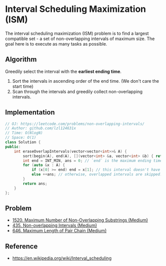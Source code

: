 # Interval Scheduling Maximization (ISM)

The interval scheduling maximization (ISM) problem is to find a largest compatible set - a set of non-overlapping intervals of maximum size. The goal here is to execute as many tasks as possible.

## Algorithm

Greedily select the interval with the **earliest ending time**.

1. Sort the intervals in ascending order of the end time. (We don't care the start time)
2. Scan through the intervals and greedily collect non-overlapping intervals.

## Implementation

```cpp
// OJ: https://leetcode.com/problems/non-overlapping-intervals/
// Author: github.com/lzl124631x
// Time: O(NlogN)
// Space: O(1)
class Solution {
public:
    int eraseOverlapIntervals(vector<vector<int>>& A) {
        sort(begin(A), end(A), [](vector<int> &a, vector<int> &b) { return a[1] < b[1]; });
        int end = INT_MIN, ans = 0; // `end` is the maximum ending time of selected intervals
        for (auto &x : A) {
            if (x[0] >= end) end = x[1]; // this interval doesn't have overlap with the previously selected interval, select it and update the `end`.
            else ++ans; // otherwise, overlapped intervals are skipped.
        }
        return ans;
    }
};
```

## Problem

* [1520. Maximum Number of Non-Overlapping Substrings (Medium)](https://leetcode.com/problems/maximum-number-of-non-overlapping-substrings/)
* [435. Non-overlapping Intervals (Medium)](https://leetcode.com/problems/non-overlapping-intervals/)
* [646. Maximum Length of Pair Chain (Medium)](https://leetcode.com/problems/maximum-length-of-pair-chain/)

## Reference

* https://en.wikipedia.org/wiki/Interval_scheduling
